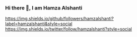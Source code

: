 ### Hi there 👋, I am Hamza Alshanti
https://img.shields.io/github/followers/hamzalshanti?label=hamzalshanti&style=social https://img.shields.io/twitter/follow/hamzalshanti?style=social

<!--
**hamzalshanti/hamzalshanti** is a ✨ _special_ ✨ repository because its `README.md` (this file) appears on your GitHub profile.

Here are some ideas to get you started:

- 🔭 I’m currently working on ...
- 🌱 I’m currently learning ...
- 👯 I’m looking to collaborate on ...
- 🤔 I’m looking for help with ...
- 💬 Ask me about ...
- 📫 How to reach me: ...
- 😄 Pronouns: ...
- ⚡ Fun fact: ...
-->
